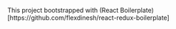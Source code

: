 
<p>
This project bootstrapped  with (React Boilerplate)[https://github.com/flexdinesh/react-redux-boilerplate]
</p>